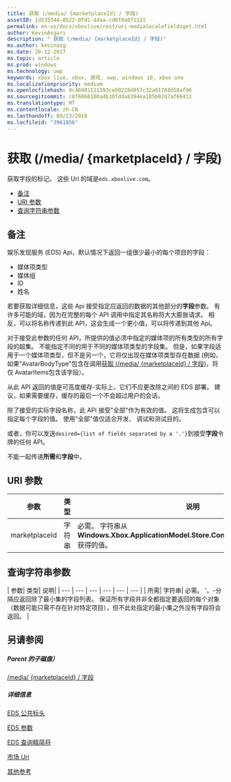 ```yaml
---
title: 获取 (/media/ {marketplaceId} / 字段)
assetID: 1d535344-8522-0fd1-4daa-cd0f0a0f1121
permalink: en-us/docs/xboxlive/rest/uri-medialocalefieldsget.html
author: KevinAsgari
description: " 获取 (/media/ {marketplaceId} / 字段)"
ms.author: kevinasg
ms.date: 20-12-2017
ms.topic: article
ms.prod: windows
ms.technology: uwp
keywords: xbox live, xbox, 游戏, uwp, windows 10, xbox one
ms.localizationpriority: medium
ms.openlocfilehash: 4c46981121393ce80228d857c32a01784d58af96
ms.sourcegitcommit: c8f6866100a4b38fdda8394ea185b02d7af66411
ms.translationtype: MT
ms.contentlocale: zh-CN
ms.lasthandoff: 09/13/2018
ms.locfileid: "3961856"
---
```

# <a name="get-mediamarketplaceidfields"></a>获取 (/media/ {marketplaceId} / 字段)
获取字段的标记。 这些 Uri 的域是`eds.xboxlive.com`。
 
  * [备注](#ID4EV)
  * [URI 参数](#ID4EGC)
  * [查询字符串参数](#ID4ERC)
 
<a id="ID4EV"></a>

 
## <a name="remarks"></a>备注
 
娱乐发现服务 (EDS) Api，默认情况下返回一组很少最小的每个项目的字段：
 
   * 媒体项类型
   * 媒体组
   * ID
   * 姓名
  
若要获取详细信息，这些 Api 接受指定应返回的数据的其他部分的**字段**参数。 有许多可能的域，因为在完整的每个 API 调用中指定其名称将大大膨胀请求。 相反，可以将名称传递到此 API，这会生成一个更小值，可以将传递到其他 Api。
 
对于接受此参数的任何 API，所提供的值必须中指定的媒体项的所有类型的所有字段的超集。 不能指定不同的用于不同的媒体项类型的字段集。 但是，如果字段适用于一个媒体项类型，但不是另一个，它将仅出现在媒体项类型存在数据 (例如，如果"AvatarBodyType"包含在调用[获取 (/media/ {marketplaceId} / 字段)]()，将仅 AvatarItems包含该字段）。
 
从此 API 返回的值是可高度缓存-实际上，它们不应更改除之间的 EDS 部署。 建议，如果需要缓存，缓存的最后一个不会超过用户的会话。
 
除了接受的实际字段名称，此 API 接受"全部"作为有效的值。 这将生成包含可以指定每个字段的值。 使用"全部"值仅适合开发、 调试和测试目的。
 
或者，你可以发送`desired={list of fields separated by a '.'}`到接受**字段**令牌的任何 API。
 
不能一起传递**所需**和**字段**中。
  
<a id="ID4EGC"></a>

 
## <a name="uri-parameters"></a>URI 参数
 
| 参数| 类型| 说明| 
| --- | --- | --- | 
| marketplaceId| 字符串| 必需。 字符串从<b>Windows.Xbox.ApplicationModel.Store.Configuration.MarketplaceId</b>获得的值。| 
  
<a id="ID4ERC"></a>

 
## <a name="query-string-parameters"></a>查询字符串参数
 
| 参数| 类型| 说明| 
| --- | --- | --- | --- | --- | --- | 
| 所需| 字符串| 必需。 '。-分隔应返回除了最小集的字段列表。 保证所有字段并非全都指定要返回的每个对象 （数据可能只需不存在针对特定项目），但不此处指定的最小集之外没有字段将会返回。 | 
  
<a id="ID4EMD"></a>

 
## <a name="see-also"></a>另请参阅
 
<a id="ID4EOD"></a>

 
##### <a name="parent"></a>Parent 的子磁盘） 

[/media/ {marketplaceId} / 字段](uri-medialocalefields.md)

  
<a id="ID4EYD"></a>

 
##### <a name="further-information"></a>详细信息 

[EDS 公共标头](../../additional/edscommonheaders.md)

 [EDS 参数](../../additional/edsparameters.md)

 [EDS 查询精简将](../../additional/edsqueryrefiners.md)

 [市场 Uri](atoc-reference-marketplace.md)

 [其他参考](../../additional/atoc-xboxlivews-reference-additional.md)

   